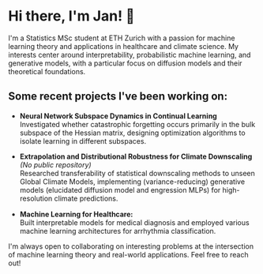 # Hi there, I'm Jan! 👋

I'm a Statistics MSc student at ETH Zurich with a passion for machine learning theory and applications in healthcare and climate science. My interests center around  interpretability, probabilistic machine learning, and generative models, with a particular focus on diffusion models and their theoretical foundations.


## Some recent projects I've been working on:

- **Neural Network Subspace Dynamics in Continual Learning** [<img src="https://github.githubassets.com/images/modules/logos_page/GitHub-Mark.png" width="15" height="15">](https://github.com/JHSchlegel/cf-tiny-subspaces?tab=readme-ov-file)   
  Investigated whether catastrophic forgetting occurs primarily in the bulk subspace of the Hessian matrix, designing optimization algorithms to isolate learning in different subspaces. 

- **Extrapolation and Distributional Robustness for Climate Downscaling** *(No public repository)*   
  Researched transferability of statistical downscaling methods to unseen Global Climate Models, implementing (variance-reducing) generative models (elucidated diffusion model and engression MLPs) for high-resolution climate predictions.

- **Machine Learning for Healthcare:** [<img src="https://github.githubassets.com/images/modules/logos_page/GitHub-Mark.png" width="15" height="15">](https://github.com/JHSchlegel/ML4Healthcare)   
  Built interpretable models for medical diagnosis and employed various machine learning architectures for arrhythmia classification.


I'm always open to collaborating on interesting problems at the intersection of machine learning theory and real-world applications. Feel free to reach out!
